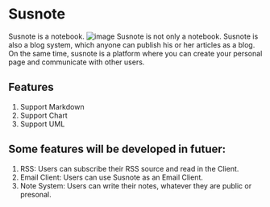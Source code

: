 # Susnote
Susnote is a notebook.
![image](https://coding.net/u/baojiwei/p/susnote/git/raw/server/snap.gif)
Susnote is not only a notebook.
Susnote is also a blog system, which anyone can publish his or her articles as a blog. On the same time, susnote is a platform where you can create your personal page and communicate with other users.

## Features
1. Support Markdown
2. Support Chart
3. Support UML


## Some features will be developed in futuer:
1. RSS: Users can subscribe their RSS source and read in the Client.
2. Email Client: Users can use Susnote as an Email Client.
3. Note System: Users can write their notes, whatever they are public or presonal.
